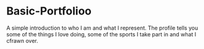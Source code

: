# Basic-Portfolioo

A simple introduction to who I am and what I represent.
The profile tells you some of the things I love doing, some of the sports I take part in and what I
cfrawn over.
